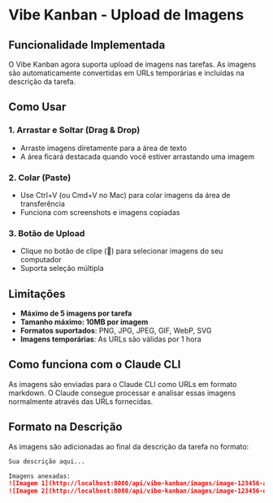 # Vibe Kanban - Upload de Imagens

## Funcionalidade Implementada

O Vibe Kanban agora suporta upload de imagens nas tarefas. As imagens são automaticamente convertidas em URLs temporárias e incluídas na descrição da tarefa.

## Como Usar

### 1. Arrastar e Soltar (Drag & Drop)
- Arraste imagens diretamente para a área de texto
- A área ficará destacada quando você estiver arrastando uma imagem

### 2. Colar (Paste)
- Use Ctrl+V (ou Cmd+V no Mac) para colar imagens da área de transferência
- Funciona com screenshots e imagens copiadas

### 3. Botão de Upload
- Clique no botão de clipe (📎) para selecionar imagens do seu computador
- Suporta seleção múltipla

## Limitações

- **Máximo de 5 imagens por tarefa**
- **Tamanho máximo: 10MB por imagem**
- **Formatos suportados**: PNG, JPG, JPEG, GIF, WebP, SVG
- **Imagens temporárias**: As URLs são válidas por 1 hora

## Como funciona com o Claude CLI

As imagens são enviadas para o Claude CLI como URLs em formato markdown. O Claude consegue processar e analisar essas imagens normalmente através das URLs fornecidas.

## Formato na Descrição

As imagens são adicionadas ao final da descrição da tarefa no formato:

```markdown
Sua descrição aqui...

Imagens anexadas:
![Imagem 1](http://localhost:8080/api/vibe-kanban/images/image-123456-abc123)
![Imagem 2](http://localhost:8080/api/vibe-kanban/images/image-123456-def456)
```

